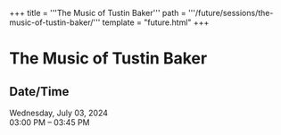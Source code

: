 +++
title = '''The Music of Tustin Baker'''
path = '''/future/sessions/the-music-of-tustin-baker/'''
template = "future.html"
+++

<h1>The Music of Tustin Baker</h1>

<h2>Date/Time</h2>
<p>Wednesday, July 03, 2024<br>
03:00 PM – 03:45 PM</p>

